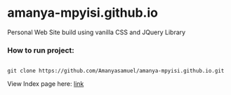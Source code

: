 # amanya-mpyisi.github.io
Personal Web Site build using vanilla CSS and JQuery Library


### How to run project:
```

git clone https://github.com/Amanyasamuel/amanya-mpyisi.github.io.git

```


View Index page here: [link](https://amanyasamuel.github.io/amanya-mpyisi.github.io/index.html)
